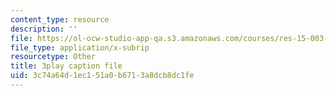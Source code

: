 ```yaml
---
content_type: resource
description: ''
file: https://ol-ocw-studio-app-qa.s3.amazonaws.com/courses/res-15-003-shaping-the-future-of-work-15-662x-spring-2016/3c74a64d1ec151a0b6713a8dcb8dc1fe_C-n3hyz-sSY.vtt
file_type: application/x-subrip
resourcetype: Other
title: 3play caption file
uid: 3c74a64d-1ec1-51a0-b671-3a8dcb8dc1fe
---
```

